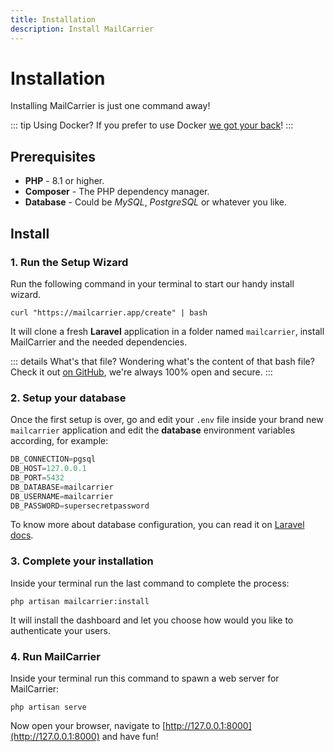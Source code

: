 ```yaml
---
title: Installation
description: Install MailCarrier
---
```


# Installation

Installing MailCarrier is just one command away!

::: tip Using Docker?
If you prefer to use Docker [we got your back](/docs/getting-started/running-docker)!
:::

## Prerequisites

- **PHP** - 8.1 or higher.
- **Composer** - The PHP dependency manager.
- **Database** - Could be *MySQL*, *PostgreSQL* or whatever you like.

## Install

### 1. Run the Setup Wizard
Run the following command in your terminal to start our handy install wizard.

```shell
curl "https://mailcarrier.app/create" | bash
```

It will clone a fresh **Laravel** application in a folder named `mailcarrier`, install MailCarrier and the needed dependencies.

::: details What's that file?
Wondering what's the content of that bash file? Check it out [on GitHub](https://github.com/mailcarrierapp/website/blob/master/src/public/create), we're always 100% open and secure.
:::

### 2. Setup your database
Once the first setup is over, go and edit your `.env` file inside your brand new `mailcarrier` application and edit the **database** environment variables according, for example:

```js
DB_CONNECTION=pgsql
DB_HOST=127.0.0.1
DB_PORT=5432
DB_DATABASE=mailcarrier
DB_USERNAME=mailcarrier
DB_PASSWORD=supersecretpassword
```

To know more about database configuration, you can read it on [Laravel docs](https://laravel.com/docs/database#introduction).

### 3. Complete your installation
Inside your terminal run the last command to complete the process:

```shell
php artisan mailcarrier:install
```

It will install the dashboard and let you choose how would you like to authenticate your users.

### 4. Run MailCarrier
Inside your terminal run this command to spawn a web server for MailCarrier:

```shell
php artisan serve
```

Now open your browser, navigate to [http://127.0.0.1:8000](http://127.0.0.1:8000) and have fun!
